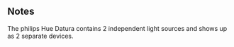 <!-- Notes BEGIN -->
## Notes
The philips Hue Datura contains 2 independent light sources and shows up as 2 separate devices.
<!-- Notes END -->